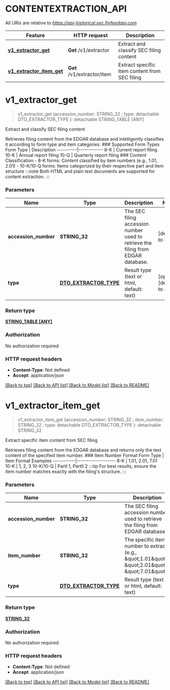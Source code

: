 # CONTENTEXTRACTION_API

All URIs are relative to *https://api-historical.sec.finfeedapi.com*

Feature | HTTP request | Description
------------- | ------------- | -------------
[**v1_extractor_get**](CONTENTEXTRACTION_API.md#v1_extractor_get) | **Get** /v1/extractor | Extract and classify SEC filing content
[**v1_extractor_item_get**](CONTENTEXTRACTION_API.md#v1_extractor_item_get) | **Get** /v1/extractor/item | Extract specific item content from SEC filing


# **v1_extractor_get**
> v1_extractor_get (accession_number: STRING_32 ; type:  detachable DTO_EXTRACTOR_TYPE ): detachable STRING_TABLE [ANY]


Extract and classify SEC filing content

Retrieves filing content from the EDGAR database and intelligently classifies it according to form type and item categories.    ### Supported Form Types    Form Type | Description  ----------|------------  8-K      | Current report filing  10-K     | Annual report filing  10-Q     | Quarterly report filing    ### Content Classification  - 8-K forms: Content classified by item numbers (e.g., 1.01, 2.01)  - 10-K/10-Q forms: Items categorized by their respective part and item structure    :::note  Both HTML and plain text documents are supported for content extraction.  :::


### Parameters

Name | Type | Description  | Notes
------------- | ------------- | ------------- | -------------
 **accession_number** | **STRING_32**| The SEC filing accession number used to retrieve the filing from EDGAR database. | [default to null]
 **type** | [**DTO_EXTRACTOR_TYPE**](.md)| Result type (text or html, default: text) | [optional] [default to null]

### Return type

[**STRING_TABLE [ANY]**](ANY.md)

### Authorization

No authorization required

### HTTP request headers

 - **Content-Type**: Not defined
 - **Accept**: application/json

[[Back to top]](#) [[Back to API list]](../README.md#documentation-for-api-endpoints) [[Back to Model list]](../README.md#documentation-for-models) [[Back to README]](../README.md)

# **v1_extractor_item_get**
> v1_extractor_item_get (accession_number: STRING_32 ; item_number: STRING_32 ; type:  detachable DTO_EXTRACTOR_TYPE ): detachable STRING_32


Extract specific item content from SEC filing

Retrieves filing content from the EDGAR database and returns only the text content of the specified item number.    ### Item Number Format    Form Type | Item Format Examples  -----------|-------------------  8-K       | 1.01, 2.01, 7.01  10-K      | 1, 2, 3  10-K/10-Q | PartI 1, PartII 2    :::tip  For best results, ensure the item number matches exactly with the filing's structure.  :::


### Parameters

Name | Type | Description  | Notes
------------- | ------------- | ------------- | -------------
 **accession_number** | **STRING_32**| The SEC filing accession number used to retrieve the filing from EDGAR database. | [default to null]
 **item_number** | **STRING_32**| The specific item number to extract (e.g., \&quot;1.01\&quot;, \&quot;2.01\&quot;, \&quot;7.01\&quot;). | [default to null]
 **type** | [**DTO_EXTRACTOR_TYPE**](.md)| Result type (text or html, default: text) | [optional] [default to null]

### Return type

[**STRING_32**](STRING_32.md)

### Authorization

No authorization required

### HTTP request headers

 - **Content-Type**: Not defined
 - **Accept**: application/json

[[Back to top]](#) [[Back to API list]](../README.md#documentation-for-api-endpoints) [[Back to Model list]](../README.md#documentation-for-models) [[Back to README]](../README.md)

